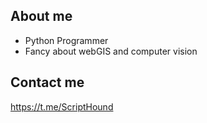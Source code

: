 ## About me
* Python Programmer
* Fancy about webGIS and computer vision

## Contact me
https://t.me/ScriptHound






